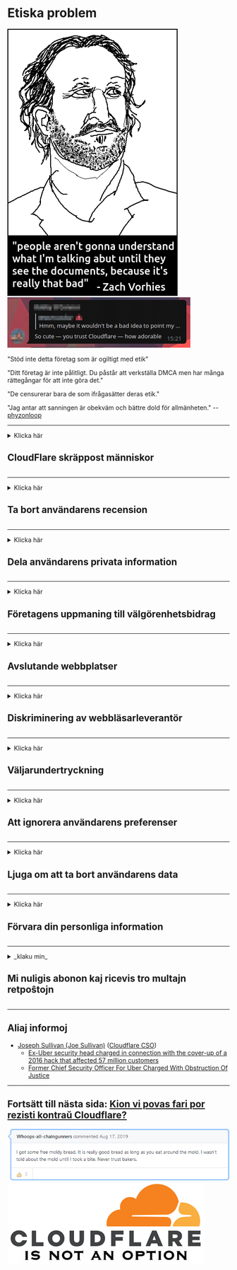 # Etiska problem

![](../image/itsreallythatbad.jpg)
![](../image/telegram/c81238387627b4bfd3dcd60f56d41626.jpg)

"Stöd inte detta företag som är ogiltigt med etik"

"Ditt företag är inte pålitligt. Du påstår att verkställa DMCA men har många rättegångar för att inte göra det."

"De censurerar bara de som ifrågasätter deras etik."

"Jag antar att sanningen är obekväm och bättre dold för allmänheten."  -- [phyzonloop](https://twitter.com/phyzonloop)


---


<details>
<summary>Klicka här

## CloudFlare skräppost människor
</summary>


Cloudflare skickar skräppostmeddelanden till icke-Cloudflare-användare.

- Skicka bara e-postmeddelanden till prenumeranter som har valt
- När användaren säger "stopp", sluta sedan skicka e-post

Det är så enkelt. Men Cloudflare bryr sig inte.
Cloudflare sa att användningen av deras tjänst kan stoppa alla spammare eller angripare.
Hur kan vi stoppa Cloudflare utan att aktivera Cloudflare?


| 🖼 | 🖼 |
| --- | --- |
| ![](../image/cfspam01.jpg) | ![](../image/cfspam03.jpg) |
| ![](../image/cfspam02.jpg) | ![](../image/cfspambrittany.jpg)<br>![](../image/cfspamtwtr.jpg) |

</details>

---

<details>
<summary>Klicka här

## Ta bort användarens recension
</summary>


Cloudflare censurerar negativa recensioner.
Om du skickar anti-Cloudflare-text på Twitter har du en chans att få ett svar från Cloudflare-anställd med meddelandet "Nej, det är inte".
Om du publicerar en negativ recension på någon granskningswebbplats kommer de att försöka censurera den.


| 🖼 | 🖼 |
| --- | --- |
| ![](../image/cfcenrev_01.jpg)<br>![](../image/cfcenrev_02.jpg) | ![](../image/cfcenrev_03.jpg) |

</details>

---

<details>
<summary>Klicka här

## Dela användarens privata information
</summary>


Cloudflare har ett enormt trakasseringsproblem.
Cloudflare delar personlig information om dem som klagar över värdplatser.
De ber dig ibland att ange ditt riktiga ID.
Om du inte vill bli trakasserad, angripen, överraskad eller dödad bör du hålla dig borta från Cloudflared-webbplatser.


| 🖼 | 🖼 |
| --- | --- |
| ![](../image/cfdox_what.jpg) | ![](../image/cfdox_swat.jpg) |
| ![](../image/cfdox_kill.jpg) | ![](../image/cfdox_threat.jpg) |
| ![](../image/cfdox_dox.jpg) | ![](../image/cfdox_ex1.jpg)<br>![](../image/cfdox_ex2.jpg) |

</details>

---

<details>
<summary>Klicka här

## Företagens uppmaning till välgörenhetsbidrag
</summary>


CloudFlare ber om välgörenhetsbidrag.
Det är ganska skrämmande att ett amerikanskt företag skulle be om välgörenhet tillsammans med ideella organisationer som har goda syften.
Om du gillar att blockera människor eller slösa bort andras tid kanske du vill beställa några pizzor för Cloudflare-anställda.


![](../image/cfdonate.jpg)

</details>

---

<details>
<summary>Klicka här

## Avslutande webbplatser
</summary>


Vad gör du om din webbplats plötsligt går ner?
Det finns rapporter om att Cloudflare tar bort användarens konfiguration eller stoppar tjänsten utan någon varning, tyst.
Vi föreslår att du hittar en bättre leverantör.

![](../image/cftmnt.jpg)

</details>

---

<details>
<summary>Klicka här

## Diskriminering av webbläsarleverantör
</summary>


CloudFlare ger förmånsbehandling för de som använder Firefox samtidigt som de använder fientlig behandling till användare av icke-Tor-Browser över Tor.
Tor-användare av vilka med rätta vägrar att utföra icke-javascript får också fientlig behandling.
Denna ojämlikhet i tillträde är ett nätmässigt neutralitetsmissbruk och ett missbruk av makt.

![](../image/browdifftbcx.gif)

- Vänster: Tor Browser, Right: Chrome. Samma IP-adress.

![](../image/browserdiff.jpg)

- Vänster: Tor Browser Javascript Disabled, Cookie Enabled
- Höger: Chrome Javascript aktiverat, cookie inaktiverat

![](../image/cfsiryoublocked.jpg)

- QuteBrowser (mindre webbläsare) utan Tor (Clearnet IP)

| ***Webbläsare*** | ***Åtkomstbehandling*** |
| --- | --- |
| Tor Browser (Javascript aktiverat) | åtkomst tillåten |
| Firefox (Javascript aktiverat) | åtkomst försämrad |
| Chromium (Javascript aktiverat) | åtkomst försämrad |
| Chromium or Firefox (Javascript inaktiverat) | tillträde beviljas ej |
| Chromium or Firefox (Cookie inaktiverad) | tillträde beviljas ej |
| QuteBrowser | tillträde beviljas ej |
| lynx | tillträde beviljas ej |
| w3m | tillträde beviljas ej |
| wget | tillträde beviljas ej |


Varför inte använda ljudknappen för att lösa enkel utmaning?

Ja, det finns en ljudknapp, men den fungerar inte alltid över Tor.
Du får detta meddelande när du klickar på det:

```
Försök igen senare
Din dator eller nätverk kan skicka automatiserade frågor.
För att skydda våra användare kan vi inte behandla din begäran just nu.
För mer information besök vår hjälp sida
```

</details>

---

<details>
<summary>Klicka här

## Väljarundertryckning
</summary>


Väljare i amerikanska stater registrerar sig för att i slutändan rösta via statssekreterarens webbplats i staten där de bor.
Republikanskontrollerade statssekretariatskontor deltar i väljarundertryckning genom att stänga av statssekreterarens webbplats genom Cloudflare.
Cloudflares fientliga behandling av Tor-användare, dess MITM-position som en centraliserad global övervakningspunkt och dess skadliga roll totalt sett gör potentiella väljare ovilliga att registrera sig.
Särskilt liberaler tenderar att omfamna integritet.
Väljarregistreringsformulär samlar känslig information om en väljares politiska lutning, personliga fysiska adress, personnummer och födelsedatum.
De flesta stater gör endast en delmängd av denna information allmänt tillgänglig, men Cloudflare ser all den informationen när någon registrerar sig för att rösta.

Observera att pappersregistrering inte kringgår Cloudflare eftersom sekreteraren för anställda för statlig datainmatning troligen kommer att använda Cloudflare-webbplatsen för att ange uppgifterna.

| 🖼 | 🖼 |
| --- | --- |
| ![](../image/cfvotm_01.jpg) | ![](../image/cfvotm_02.jpg) |

- Change.org är en berömd webbplats för att samla röster och vidta åtgärder.
“människor överallt startar kampanjer, mobiliserar supportrar och arbetar med beslutsfattare för att driva lösningar.”
Tyvärr kan många inte se Change.org alls på grund av Cloudflares aggressiva filter.
De blockeras från att underteckna framställningen och utesluter dem från en demokratisk process.
Att använda annan plattform som inte är molnklar, som OpenPetition, hjälper till att avhjälpa problemet.

| 🖼 | 🖼 |
| --- | --- |
| ![](../image/changeorgasn.jpg) | ![](../image/changeorgtor.jpg) |

- Cloudflares "Athenian Project" erbjuder gratis skydd på företagsnivå till statliga och lokala valwebbplatser.
De sa att "deras valkretsar kan få tillgång till valinformation och väljarregistrering", men det är en lögn eftersom många bara inte kan surfa på webbplatsen alls.

</details>

---

<details>
<summary>Klicka här

## Att ignorera användarens preferenser
</summary>


Om du väljer bort något, förväntar du dig att du inte får något e-postmeddelande om det.
Cloudflare ignorerar användarens preferenser och delar data med tredjepartsföretag utan kundens samtycke.
Om du använder deras gratisplan skickar de ibland e-post till dig där du ber om att köpa månadsabonnemang.

![](../image/cfviopl_tp.jpg)

</details>

---

<details>
<summary>Klicka här

## Ljuga om att ta bort användarens data
</summary>


Enligt denna ex-cloudflare-kundens blogg ljuger Cloudflare om att ta bort konton.
Idag förvarar många företag dina uppgifter efter att du har stängt eller tagit bort ditt konto.
De flesta bra företag nämner om det i sin integritetspolicy.
Cloudflare? Nej.

```
2019-08-05 CloudFlare skickade en bekräftelse på att de har tagit bort mitt konto.
2019-10-02 Jag fick ett e-postmeddelande från CloudFlare "eftersom jag är kund"
```

Cloudflare visste inte om ordet "ta bort".
Om det verkligen tas bort, varför fick denna ex-kund ett e-postmeddelande?
Han nämnde också att Cloudflares sekretesspolicy inte nämner om den.

```
Deras nya integritetspolicy nämner inte att bevara data under ett år.
```

![](../image/cfviopl_notdel.jpg)

Hur kan du lita på Cloudflare om deras integritetspolicy är en LIE?

</details>

---

<details>
<summary>Klicka här

## Förvara din personliga information
</summary>


Att ta bort Cloudflare-konto är svårt.

```
Skicka in en supportbiljett med hjälp av kategorin "Konto",
och begära kontot radering i meddelandekroppen.
Du får inte ha några domäner eller kreditkort kopplade till ditt konto innan du begär att raderas.
```

Du kommer att få detta bekräftelsemail.

![](../image/cf_deleteandkeep.jpg)

"Vi har börjat behandla din raderingsbegäran" men "Vi kommer att fortsätta att lagra din personliga information".

Kan du "lita på" detta?

</details>

---

<details>
<summary>_klaku min_

## Mi nuligis abonon kaj ricevis tro multajn retpoŝtojn
</summary>


La uzanto nuligis sian 'Cloudflare stream' abonon kaj li ricevas retpoŝtajn memorigilojn ĉiutage por rememorigi lin pri nuligita abono.
Ne estas malaprobita butono. Kiel vi ĉesas ĉi tiun frenezon?

![](../image/barrageemailcancelsubscription.jpg)

Cloudflare diris al ĉi tiu uzanto kontakti subtenteamo kaj peti ĉiujn viajn enhavojn forigi.

- [t](https://web.archive.org/web/20210412165334/https://twitter.com/JohnHaldson/status/1381651569247088650)

</details>

---

## Aliaj informoj

- [Joseph Sullivan (Joe Sullivan)](../cloudflare_inc/cloudflare_members.md) ([Cloudflare CSO](https://twitter.com/eastdakota/status/1296522269313785862))
  - [Ex-Uber security head charged in connection with the cover-up of a 2016 hack that affected 57 million customers](https://www.businessinsider.com/uber-data-hack-security-head-joe-sullivan-charged-cover-up-2020-8)
  - [Former Chief Security Officer For Uber Charged With Obstruction Of Justice](https://www.justice.gov/usao-ndca/pr/former-chief-security-officer-uber-charged-obstruction-justice)


---

## Fortsätt till nästa sida:   [Kion vi povas fari por rezisti kontraŭ Cloudflare?](sv.action.md)

![](../image/freemoldybread.jpg)
![](../image/cfisnotanoption.jpg)
